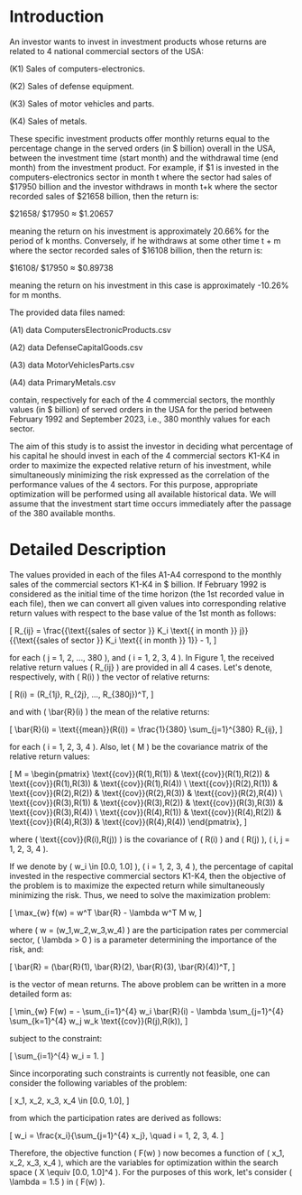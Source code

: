 # Introduction

An investor wants to invest in investment products whose returns are related to 4 national commercial sectors of the USA:

(K1) Sales of computers-electronics.

(K2) Sales of defense equipment.

(K3) Sales of motor vehicles and parts.

(K4) Sales of metals.

These specific investment products offer monthly returns equal to the percentage change in the served orders (in $ billion) overall in the USA, between the investment time (start month) and the withdrawal time (end month) from the investment product. For example, if $1 is invested in the computers-electronics sector in month t where the sector had sales of $17950 billion and the investor withdraws in month t+k where the sector recorded sales of $21658 billion, then the return is:

$21658/
$17950
≈ $1.20657

meaning the return on his investment is approximately 20.66% for the period of k months. Conversely, if he withdraws at some other time t + m where the sector recorded sales of $16108 billion, then the return is:

$16108/
$17950
≈ $0.89738

meaning the return on his investment in this case is approximately -10.26% for m months.

The provided data files named:

(A1) data ComputersElectronicProducts.csv

(A2) data DefenseCapitalGoods.csv

(A3) data MotorVehiclesParts.csv

(A4) data PrimaryMetals.csv

contain, respectively for each of the 4 commercial sectors, the monthly values (in $ billion) of served orders in the USA for the period between February 1992 and September 2023, i.e., 380 monthly values for each sector.

The aim of this study is to assist the investor in deciding what percentage of his capital he should invest in each of the 4 commercial sectors K1-K4 in order to maximize the expected relative return of his investment, while simultaneously minimizing the risk expressed as the correlation of the performance values of the 4 sectors. For this purpose, appropriate optimization will be performed using all available historical data. We will assume that the investment start time occurs immediately after the passage of the 380 available months.

# Detailed Description

The values provided in each of the files A1-A4 correspond to the monthly sales of the commercial sectors K1-K4 in $ billion. If February 1992 is considered as the initial time of the time horizon (the 1st recorded value in each file), then we can convert all given values into corresponding relative return values with respect to the base value of the 1st month as follows:

\[ R_{ij} = \frac{{\text{{sales of sector }} K_i \text{{ in month }} j}}{{\text{{sales of sector }} K_i \text{{ in month }} 1}} - 1, \]

for each \( j = 1, 2, ..., 380 \), and \( i = 1, 2, 3, 4 \). In Figure 1, the received relative return values \( R_{ij} \) are provided in all 4 cases. Let's denote, respectively, with \( R(i) \) the vector of relative returns:

\[ R(i) = (R_{1j}, R_{2j}, ..., R_{380j})^T, \]

and with \( \bar{R}(i) \) the mean of the relative returns:

\[ \bar{R}(i) = \text{{mean}}(R(i)) = \frac{1}{380} \sum_{j=1}^{380} R_{ij}, \]

for each \( i = 1, 2, 3, 4 \). Also, let \( M \) be the covariance matrix of the relative return values:

\[ M = \begin{pmatrix} \text{{cov}}(R(1),R(1)) & \text{{cov}}(R(1),R(2)) & \text{{cov}}(R(1),R(3)) & \text{{cov}}(R(1),R(4)) \\ \text{{cov}}(R(2),R(1)) & \text{{cov}}(R(2),R(2)) & \text{{cov}}(R(2),R(3)) & \text{{cov}}(R(2),R(4)) \\ \text{{cov}}(R(3),R(1)) & \text{{cov}}(R(3),R(2)) & \text{{cov}}(R(3),R(3)) & \text{{cov}}(R(3),R(4)) \\ \text{{cov}}(R(4),R(1)) & \text{{cov}}(R(4),R(2)) & \text{{cov}}(R(4),R(3)) & \text{{cov}}(R(4),R(4)) \end{pmatrix}, \]

where \( \text{{cov}}(R(i),R(j)) \) is the covariance of \( R(i) \) and \( R(j) \), \( i, j = 1, 2, 3, 4 \).

If we denote by \( w_i \in [0.0, 1.0] \), \( i = 1, 2, 3, 4 \), the percentage of capital invested in the respective commercial sectors K1-K4, then the objective of the problem is to maximize the expected return while simultaneously minimizing the risk. Thus, we need to solve the maximization problem:

\[ \max_{w} f(w) = w^T \bar{R} - \lambda w^T M w, \]

where \( w = (w_1,w_2,w_3,w_4) \) are the participation rates per commercial sector, \( \lambda > 0 \) is a parameter determining the importance of the risk, and:

\[ \bar{R} = (\bar{R}(1), \bar{R}(2), \bar{R}(3), \bar{R}(4))^T, \]

is the vector of mean returns. The above problem can be written in a more detailed form as:

\[ \min_{w} F(w) = - \sum_{i=1}^{4} w_i \bar{R}(i) - \lambda \sum_{j=1}^{4} \sum_{k=1}^{4} w_j w_k \text{{cov}}(R(j),R(k)), \]

subject to the constraint:

\[ \sum_{i=1}^{4} w_i = 1. \]

Since incorporating such constraints is currently not feasible, one can consider the following variables of the problem:

\[ x_1, x_2, x_3, x_4 \in [0.0, 1.0], \]

from which the participation rates are derived as follows:

\[ w_i = \frac{x_i}{\sum_{j=1}^{4} x_j}, \quad i = 1, 2, 3, 4. \]

Therefore, the objective function \( F(w) \) now becomes a function of \( x_1, x_2, x_3, x_4 \), which are the variables for optimization within the search space \( X \equiv [0.0, 1.0]^4 \). For the purposes of this work, let's consider \( \lambda = 1.5 \) in \( F(w) \).

